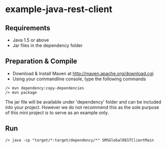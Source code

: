 example-java-rest-client
========================

Requirements
----------------
 - Java 1.5 or above
 - Jar files in the dependency folder


Preparation & Compile
--------------------------------
 - Download & Install Maven at http://maven.apache.org/download.cgi
 - Using your commandline console, type the following commands 
~~~
/> mvn dependency:copy-dependencies
/> mvn package
~~~

The jar file will be available under 'dependency' folder and can be included into your project. However we do not recommend this as the sole purpose of this mini project is to serve as an example only.

Run
--------------------------------
~~~
/> java -cp "target/*:target/dependency/*" SMSGlobalRESTClientMain
~~~
